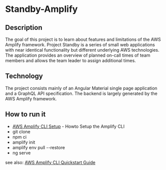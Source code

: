 # Standby-Amplify
## Description
The goal of this project is to learn about features and limitations of the AWS Amplify framework. Project Standby is a series of small web applications with near identical functionality but different underlying AWS technologies. The application provides an overview of planned on-call times of team members and allows the team leader to assign additional times.

## Technology
The project consists mainly of an Angular Material single page application and a GraphQL API specification. The backend is largely generated by the AWS Amplify framework. 

## How to run it

* [AWS Amplify CLI Setup] - Howto Setup the Amplify CLI
* git clone
* npm ci
* amplify init
* amplify env pull --restore
* ng serve

see also: [AWS Amplify CLI Quickstart Guide]

[AWS Amplify CLI Setup]: <https://aws-amplify.github.io/docs/>
[AWS Amplify CLI Quickstart Guide]: <https://aws-amplify.github.io/docs/cli-toolchain/quickstart>
